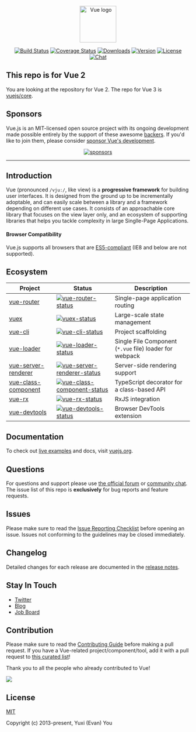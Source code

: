 <p align="center"><a href="https://vuejs.org" target="_blank" rel="noopener noreferrer"><img width="100" src="https://vuejs.org/images/logo.png" alt="Vue logo"></a></p>

<p align="center">
  <a href="https://circleci.com/gh/vuejs/vue/tree/dev"><img src="https://img.shields.io/circleci/project/github/vuejs/vue/dev.svg?sanitize=true" alt="Build Status"></a>
  <a href="https://codecov.io/github/vuejs/vue?branch=dev"><img src="https://img.shields.io/codecov/c/github/vuejs/vue/dev.svg?sanitize=true" alt="Coverage Status"></a>
  <a href="https://npmcharts.com/compare/vue?minimal=true"><img src="https://img.shields.io/npm/dm/vue.svg?sanitize=true" alt="Downloads"></a>
  <a href="https://www.npmjs.com/package/vue"><img src="https://img.shields.io/npm/v/vue.svg?sanitize=true" alt="Version"></a>
  <a href="https://www.npmjs.com/package/vue"><img src="https://img.shields.io/npm/l/vue.svg?sanitize=true" alt="License"></a>
  <a href="https://chat.vuejs.org/"><img src="https://img.shields.io/badge/chat-on%20discord-7289da.svg?sanitize=true" alt="Chat"></a>
</p>

## This repo is for Vue 2

You are looking at the repository for Vue 2. The repo for Vue 3 is [vuejs/core](https://github.com/vuejs/core).

## Sponsors

Vue.js is an MIT-licensed open source project with its ongoing development made possible entirely by the support of these awesome [backers](https://github.com/vuejs/core/blob/main/BACKERS.md). If you'd like to join them, please consider [ sponsor Vue's development](https://vuejs.org/sponsor/).

<p align="center">
  <a target="_blank" href="https://vuejs.org/sponsor/">
    <img alt="sponsors" src="https://sponsors.vuejs.org/sponsors.svg">
  </a>
</p>

---

## Introduction

Vue (pronounced `/vjuː/`, like view) is a **progressive framework** for building user interfaces. It is designed from the ground up to be incrementally adoptable, and can easily scale between a library and a framework depending on different use cases. It consists of an approachable core library that focuses on the view layer only, and an ecosystem of supporting libraries that helps you tackle complexity in large Singlle-Page Applications.

#### Browser Compatibility

Vue.js supports all browsers that are [ES5-compliant](https://kangax.github.io/compat-table/es5/) (IE8 and below are not supported).

## Ecosystem

| Project               | Status                                                       | Description                                             |
| --------------------- | ------------------------------------------------------------ | ------------------------------------------------------- |
| [vue-router]          | [![vue-router-status]][vue-router-package]                   | Single-page application routing                         |
| [vuex]                | [![vuex-status]][vuex-package]                               | Large-scale state management                            |
| [vue-cli]             | [![vue-cli-status]][vue-cli-package]                         | Project scaffolding                                     |
| [vue-loader]          | [![vue-loader-status]][vue-loader-package]                   | Single File Component (`*.vue` file) loader for webpack |
| [vue-server-renderer] | [![vue-server-renderer-status]][vue-server-renderer-package] | Server-side rendering support                           |
| [vue-class-component] | [![vue-class-component-status]][vue-class-component-package] | TypeScript decorator for a class-based API              |
| [vue-rx]              | [![vue-rx-status]][vue-rx-package]                           | RxJS integration                                        |
| [vue-devtools]        | [![vue-devtools-status]][vue-devtools-package]               | Browser DevTools extension                              |

[vue-router]: https://github.com/vuejs/vue-router
[vuex]: https://github.com/vuejs/vuex
[vue-cli]: https://github.com/vuejs/vue-cli
[vue-loader]: https://github.com/vuejs/vue-loader
[vue-server-renderer]: https://github.com/vuejs/vue/tree/dev/packages/vue-server-renderer
[vue-class-component]: https://github.com/vuejs/vue-class-component
[vue-rx]: https://github.com/vuejs/vue-rx
[vue-devtools]: https://github.com/vuejs/vue-devtools
[vue-router-status]: https://img.shields.io/npm/v/vue-router.svg
[vuex-status]: https://img.shields.io/npm/v/vuex.svg
[vue-cli-status]: https://img.shields.io/npm/v/@vue/cli.svg
[vue-loader-status]: https://img.shields.io/npm/v/vue-loader.svg
[vue-server-renderer-status]: https://img.shields.io/npm/v/vue-server-renderer.svg
[vue-class-component-status]: https://img.shields.io/npm/v/vue-class-component.svg
[vue-rx-status]: https://img.shields.io/npm/v/vue-rx.svg
[vue-devtools-status]: https://img.shields.io/chrome-web-store/v/nhdogjmejiglipccpnnnanhbledajbpd.svg
[vue-router-package]: https://npmjs.com/package/vue-router
[vuex-package]: https://npmjs.com/package/vuex
[vue-cli-package]: https://npmjs.com/package/@vue/cli
[vue-loader-package]: https://npmjs.com/package/vue-loader
[vue-server-renderer-package]: https://npmjs.com/package/vue-server-renderer
[vue-class-component-package]: https://npmjs.com/package/vue-class-component
[vue-rx-package]: https://npmjs.com/package/vue-rx
[vue-devtools-package]: https://chrome.google.com/webstore/detail/vuejs-devtools/nhdogjmejiglipccpnnnanhbledajbpd

## Documentation

To check out [live examples](https://vuejs.org/v2/examples/) and docs, visit [vuejs.org](https://vuejs.org).

## Questions

For questions and support please use [the official forum](https://forum.vuejs.org) or [community chat](https://chat.vuejs.org/). The issue list of this repo is **exclusively** for bug reports and feature requests.

## Issues

Please make sure to read the [Issue Reporting Checklist](https://github.com/vuejs/vue/blob/dev/.github/CONTRIBUTING.md#issue-reporting-guidelines) before opening an issue. Issues not conforming to the guidelines may be closed immediately.

## Changelog

Detailed changes for each release are documented in the [release notes](https://github.com/vuejs/vue/releases).

## Stay In Touch

- [Twitter](https://twitter.com/vuejs)
- [Blog](https://medium.com/the-vue-point)
- [Job Board](https://vuejobs.com/?ref=vuejs)

## Contribution

Please make sure to read the [Contributing Guide](https://github.com/vuejs/vue/blob/dev/.github/CONTRIBUTING.md) before making a pull request. If you have a Vue-related project/component/tool, add it with a pull request to [this curated list](https://github.com/vuejs/awesome-vue)!

Thank you to all the people who already contributed to Vue!

<a href="https://github.com/vuejs/vue/graphs/contributors"><img src="https://opencollective.com/vuejs/contributors.svg?width=890" /></a>

## License

[MIT](https://opensource.org/licenses/MIT)

Copyright (c) 2013-present, Yuxi (Evan) You
